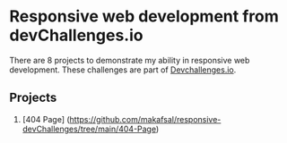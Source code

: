 # Responsive web development from devChallenges.io
There are 8 projects to demonstrate my ability in responsive web development. These challenges are part of <a href="http://devchallenges.io" target="_blank">Devchallenges.io</a>.

## Projects

1. [404 Page] (https://github.com/makafsal/responsive-devChallenges/tree/main/404-Page)
